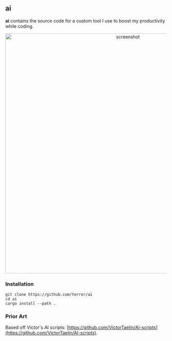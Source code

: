 ## ai

**ai** contains the source code for a custom tool I use to boost my productivity
while coding.

<div align="center">
  <img width="750" alt="screenshot" src="https://github.com/user-attachments/assets/b29e6a89-a2c6-404f-a512-ad7e94219929">
</div>

### Installation

```
git clone https://github.com/terror/ai
cd ai
cargo install --path .
```

### Prior Art

Based off Victor's AI scripts: [https://github.com/VictorTaelin/AI-scripts](https://github.com/VictorTaelin/AI-scripts).

